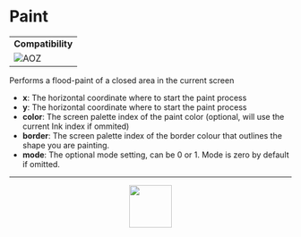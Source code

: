 # Paint
<table><tr><td colspan="2"><b>Compatibility</b></td></tr><tr><td><img src="https://drive.google.com/uc?export=view&id=1NbXQFq8_hw18wZSmQiAaH8PEkx0iN0ue" valign="center" all="AOZ" title="AOZ" /></td></tr></table>

Performs a flood-paint of a closed area in the current screen
- **x**: The horizontal coordinate where to start the paint process
- **y**: The horizontal coordinate where to start the paint process
- **color**: The screen palette index of the paint color (optional, will use the current Ink index if ommited)
- **border**: The screen palette index of the border colour that outlines the shape you are painting.
- **mode**: The optional mode setting, can be 0 or 1. Mode is zero by default if omitted.
---
<p align="center"><img valign="middle" width="76px" src="https://drive.google.com/uc?export=view&id=1c2KO0LJpvMS9X9CAGV6dOfciR7OWhdKA" /></p>